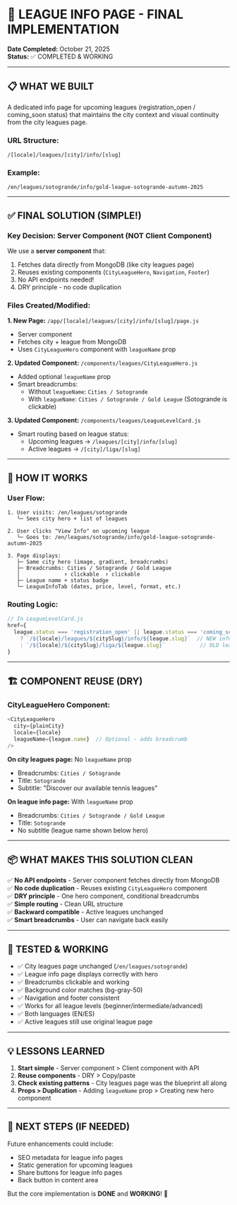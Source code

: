 # 🎾 LEAGUE INFO PAGE - FINAL IMPLEMENTATION

**Date Completed:** October 21, 2025  
**Status:** ✅ COMPLETED & WORKING

---

## 📋 WHAT WE BUILT

A dedicated info page for upcoming leagues (registration_open / coming_soon status) that maintains the city context and visual continuity from the city leagues page.

### URL Structure:
```
/[locale]/leagues/[city]/info/[slug]
```

### Example:
```
/en/leagues/sotogrande/info/gold-league-sotogrande-autumn-2025
```

---

## ✅ FINAL SOLUTION (SIMPLE!)

### Key Decision: Server Component (NOT Client Component)

We use a **server component** that:
1. Fetches data directly from MongoDB (like city leagues page)
2. Reuses existing components (`CityLeagueHero`, `Navigation`, `Footer`)
3. No API endpoints needed!
4. DRY principle - no code duplication

### Files Created/Modified:

**1. New Page:** `/app/[locale]/leagues/[city]/info/[slug]/page.js`
- Server component
- Fetches city + league from MongoDB
- Uses `CityLeagueHero` component with `leagueName` prop

**2. Updated Component:** `/components/leagues/CityLeagueHero.js`
- Added optional `leagueName` prop
- Smart breadcrumbs:
  - Without `leagueName`: `Cities / Sotogrande`
  - With `leagueName`: `Cities / Sotogrande / Gold League` (Sotogrande is clickable)

**3. Updated Component:** `/components/leagues/LeagueLevelCard.js`
- Smart routing based on league status:
  - Upcoming leagues → `/leagues/[city]/info/[slug]`
  - Active leagues → `/[city]/liga/[slug]`

---

## 🎨 HOW IT WORKS

### User Flow:
```
1. User visits: /en/leagues/sotogrande
   └─ Sees city hero + list of leagues

2. User clicks "View Info" on upcoming league
   └─ Goes to: /en/leagues/sotogrande/info/gold-league-sotogrande-autumn-2025

3. Page displays:
   ├─ Same city hero (image, gradient, breadcrumbs)
   ├─ Breadcrumbs: Cities / Sotogrande / Gold League
   │              ↑ clickable  ↑ clickable
   ├─ League name + status badge
   └─ LeagueInfoTab (dates, price, level, format, etc.)
```

### Routing Logic:
```javascript
// In LeagueLevelCard.js
href={
  league.status === 'registration_open' || league.status === 'coming_soon'
    ? `/${locale}/leagues/${citySlug}/info/${league.slug}`  // NEW info page
    : `/${locale}/${citySlug}/liga/${league.slug}`           // OLD league page
}
```

---

## 🏗️ COMPONENT REUSE (DRY)

### CityLeagueHero Component:
```javascript
<CityLeagueHero 
  city={plainCity} 
  locale={locale} 
  leagueName={league.name}  // Optional - adds breadcrumb
/>
```

**On city leagues page:** No `leagueName` prop
- Breadcrumbs: `Cities / Sotogrande`
- Title: `Sotogrande`
- Subtitle: "Discover our available tennis leagues"

**On league info page:** With `leagueName` prop
- Breadcrumbs: `Cities / Sotogrande / Gold League`
- Title: `Sotogrande`
- No subtitle (league name shown below hero)

---

## 📦 WHAT MAKES THIS SOLUTION CLEAN

✅ **No API endpoints** - Server component fetches directly from MongoDB  
✅ **No code duplication** - Reuses existing `CityLeagueHero` component  
✅ **DRY principle** - One hero component, conditional breadcrumbs  
✅ **Simple routing** - Clean URL structure  
✅ **Backward compatible** - Active leagues unchanged  
✅ **Smart breadcrumbs** - User can navigate back easily  

---

## 🧪 TESTED & WORKING

- ✅ City leagues page unchanged (`/en/leagues/sotogrande`)
- ✅ League info page displays correctly with hero
- ✅ Breadcrumbs clickable and working
- ✅ Background color matches (bg-gray-50)
- ✅ Navigation and footer consistent
- ✅ Works for all league levels (beginner/intermediate/advanced)
- ✅ Both languages (EN/ES)
- ✅ Active leagues still use original league page

---

## 💡 LESSONS LEARNED

1. **Start simple** - Server component > Client component with API
2. **Reuse components** - DRY > Copy/paste
3. **Check existing patterns** - City leagues page was the blueprint all along
4. **Props > Duplication** - Adding `leagueName` prop > Creating new hero component

---

## 🚀 NEXT STEPS (IF NEEDED)

Future enhancements could include:
- SEO metadata for league info pages
- Static generation for upcoming leagues
- Share buttons for league info pages
- Back button in content area

But the core implementation is **DONE** and **WORKING**! 🎉
